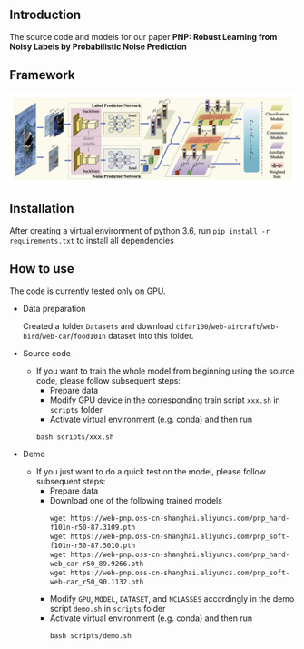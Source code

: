 Introduction
---
The source code and models for our paper **PNP: Robust Learning from Noisy Labels by Probabilistic Noise Prediction**


Framework
---
![framework](asserts/framework.jpg)


Installation
---
After creating a virtual environment of python 3.6, run `pip install -r requirements.txt` to install all dependencies


How to use
---
The code is currently tested only on GPU.

- Data preparation

    Created a folder `Datasets` and download `cifar100`/`web-aircraft`/`web-bird`/`web-car`/`food101n` dataset into this folder.


- Source code
    - If you want to train the whole model from beginning using the source code, please follow subsequent steps:
        - Prepare data
        - Modify GPU device in the corresponding train script `xxx.sh` in `scripts` folder
        - Activate virtual environment (e.g. conda) and then run
        ```
        bash scripts/xxx.sh
        ```


- Demo
    - If you just want to do a quick test on the model, please follow subsequent steps:
      - Prepare data
      - Download one of the following trained models
        ```
        wget https://web-pnp.oss-cn-shanghai.aliyuncs.com/pnp_hard-f101n-r50-87.3109.pth
        wget https://web-pnp.oss-cn-shanghai.aliyuncs.com/pnp_soft-f101n-r50-87.5010.pth
        wget https://web-pnp.oss-cn-shanghai.aliyuncs.com/pnp_hard-web_car-r50_89.9266.pth
        wget https://web-pnp.oss-cn-shanghai.aliyuncs.com/pnp_soft-web-car_r50_90.1132.pth
        ```
      - Modify `GPU`, `MODEL`, `DATASET`, and `NCLASSES` accordingly in the demo script `demo.sh` in `scripts` folder
      - Activate virtual environment (e.g. conda) and then run
        ```
        bash scripts/demo.sh
        ```
